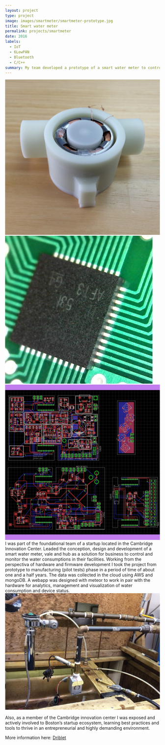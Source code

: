 ```yaml
---
layout: project
type: project
image: images/smartmeter/smartmeter-prototype.jpg
title: Smart water meter
permalink: projects/smartmeter
date: 2016
labels:
  - IoT
  - 6LowPAN
  - Bluetooth
  - C/C++
summary: My team developed a prototype of a smart water meter to control and measure water flow in pipes of different diameters. For this purpose we developed a custom flow sensor and circuit board based on the TI2560, powered by a lipo battery. The data provided by the system can then be processed/analized via a web or mobile app.
---
```


<div class="ui small rounded images">
  <img class="ui image" src="../images/smartmeter/smartmeter-prototype.jpg">
  <img class="ui image" src="../images/smartmeter/smartmeter-cc2650.jpg">
  <img class="ui image" src="../images/smartmeter/smartmeter-pcbs.png">
</div>
I was part of the foundational team of a startup located in the Cambridge Innovation Center. Leaded the conception, design and development of a smart water meter, vale and hub as a solution for business to control and monitor the water consumptions in their facilities. Working from the perspectiva of hardware and firmware development I took the project from prototype to manufacturing (pilot tests) phase in a period of time of about one and a half years. The data was collected in the cloud using AWS and mongoDB. A webapp was designed with meteor to work in pair with the hardware for analytics, management and visualization of water consumption and device status.

<img class="ui medium right floated rounded image" src="../images/smartmeter/smartmeter-setting.jpg">

Also, as a member of the Cambridge innovation center I was exposed and actively involved to Boston’s startup ecosystem, learning best practices and tools to thrive in an
entrepreneurial and highly demanding environment.

More information here: <a href="https://techcrunch.com/2014/01/08/driblets-smart-water-meter-wants-to-track-your-home-water-usage/"><i class="large github icon"></i>Driblet</a>